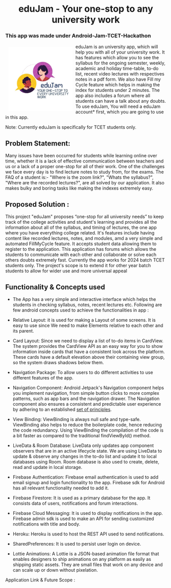 <h1 align="center">eduJam - Your one-stop to any university work</h1>

 
### This app was made under Android-Jam-TCET-Hackathon

<img src ="app/src/main/res/drawable/edujamicon.png" align="left"
width="200" hspace="10" vspace="10">

eduJam is an university app, which will help you with all of your university work. It has features which allow you to see the syllabus for the ongoing semester, weekly, academic and holiday time-table, to-do list, recent video lectures with respectives notes in a pdf form. We also have Fill my Cycle feature which helps in making the index for students under 2 minutes.
The app also includes a forum where all students can have a talk about any doubts.
To use eduJam, You will need a eduJam account* first, which you are going to use in this app.

Note: Currently eduJam is specifically for TCET students only.  
     
## Problem Statement:

Many issues have been occurred for students while learning online over time, whether it is a lack of effective communication between teachers and us or a lack of a proper one-stop for all of their work.
One of the challenges we face every day is to find lecture notes to study from, for the exams. The FAQ of a student is:- "Where is the zoom link?", "Whats the syllabus?", "Where are the recorded lectures?", are all solved by our application. It also makes bulky and boring tasks like making the indexes extremely easy.

## Proposed Solution :

This project "eduJam" proposes “one-stop for all university needs” to keep track of the college activities and student's learning and provides all the information about all of the syllabus, and timing of lectures, the one app where you have everything college related. It's features include having content like recorded lectures, notes, and modules, amd a very simple and automated FillMyCycle feature. It accepts student data allowing them to register to the application. This application has forums which allows the students to communicate with each other and collaborate or solve each others doubts extremely fast. Currently the app works for 2024 batch TCET students only. The project's scope is to extend it for other year batch students to allow for wider use and more universal appeal

## Functionality & Concepts used

- The App has a very simple and interactive interface which helps the students in checking syllabus, notes, recent lectures etc. Following are few android concepts used to achieve the functionalities in app :

- Relative  Layout: it is used for making a Layout of some screens. It is easy to use since We need to make Elements relative to each other and its parent.
- Card Layout: Since we need to display a list of to-do items in CardView. The system provides the CardView API as an easy way for you to show information inside cards that have a consistent look across the platform. These cards have a default elevation above their containing view group, so the system draws shadows below them. 
- Navigation Package: To allow users to do different activities to use different features of the app.
- Navigation Component: Android Jetpack's Navigation component helps you implement navigation, from simple button clicks to more complex patterns, such as app bars and the navigation drawer. The Navigation component also ensures a consistent and predictable user experience by adhering to an established [set of principles](https://developer.android.com/guide/navigation/navigation-principles).
- View Binding: ViewBinding is always null safe and type-safe. ViewBinding also helps to reduce the boilerplate code, hence reducing the code redundancy. Using ViewBinding the compilation of the code is a bit faster as compared to the traditional findViewById() method.
- LiveData & Room Database: LiveData only updates app component observers that are in an active lifecycle state. We are using LiveData to update & observe any changes in the to-do list and update it to local databases using Room. Room database is also used to create, delete, read and update in local storage.
- Firebase Authentication: Firebase email authentication is used to add email signup and login functionality to the app. Firebase sdk for Android has all relevant functionality needed to add it.
- Firebase Firestore: It is used as a primary database for the app. It consists data of users, notifications and forum interactions.
- Firebase Cloud Messaging: It is used to display notifications in the app. Firebase admin sdk is used to make an API for sending customized notifications with title and body.
- Heroku: Heroku is used to host the REST API used to send notifications.
- SharedPreferences: It is used to persist user login on device.
- Lottie Animations: A Lottie is a JSON-based animation file format that enables designers to ship animations on any platform as easily as shipping static assets. They are small files that work on any device and can scale up or down without pixelation.

Application Link & Future Scope :


